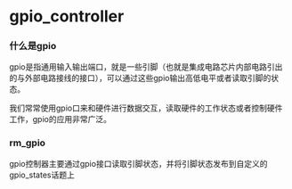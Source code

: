 # gpio_controller

### 什么是gpio

gpio是指通用输入输出端口，就是一些引脚（也就是集成电路芯片内部电路引出的与外部电路接线的接口），可以通过这些gpio输出高低电平或者读取引脚的状态。

我们常常使用gpio口来和硬件进行数据交互，读取硬件的工作状态或者控制硬件工作，gpio的应用非常广泛。

### rm_gpio

gpio控制器主要通过gpio接口读取引脚状态，并将引脚状态发布到自定义的gpio_states话题上
